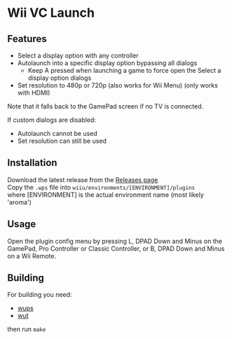 # Wii VC Launch
## Features
- Select a display option with any controller
- Autolaunch into a specific display option bypassing all dialogs
  - Keep A pressed when launching a game to force open the Select a display option dialogs
- Set resolution to 480p or 720p (also works for Wii Menu) (only works with HDMI)

Note that it falls back to the GamePad screen if no TV is connected.

If custom dialogs are disabled:
- Autolaunch cannot be used
- Set resolution can still be used

## Installation
Download the latest release from the [Releases page](https://github.com/Lynx64/WiiVCLaunch/releases)<br/>
Copy the `.wps` file into `wiiu/environments/[ENVIRONMENT]/plugins`<br/>
where [ENVIRONMENT] is the actual environment name (most likely 'aroma')

## Usage
Open the plugin config menu by pressing L, DPAD Down and Minus on the GamePad, Pro Controller or Classic Controller, or B, DPAD Down and Minus on a Wii Remote.

## Building
For building you need:
- [wups](https://github.com/wiiu-env/WiiUPluginSystem)
- [wut](https://github.com/devkitPro/wut)

then run `make`
